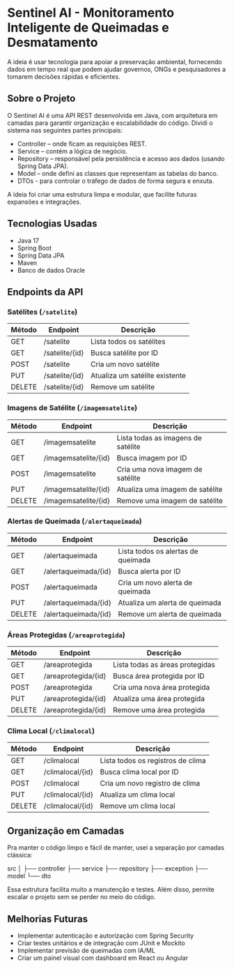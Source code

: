 # Sentinel AI - Monitoramento Inteligente de Queimadas e Desmatamento

A ideia é usar tecnologia para apoiar a preservação ambiental, fornecendo dados em tempo real que podem ajudar governos, ONGs e pesquisadores a tomarem decisões rápidas e eficientes.

## Sobre o Projeto

O Sentinel AI é uma API REST desenvolvida em Java, com arquitetura em camadas para garantir organização e escalabilidade do código. Dividi o sistema nas seguintes partes principais:

- Controller – onde ficam as requisições REST.
- Service – contém a lógica de negócio.
- Repository – responsável pela persistência e acesso aos dados (usando Spring Data JPA).
- Model – onde defini as classes que representam as tabelas do banco.
- DTOs - para controlar o tráfego de dados de forma segura e enxuta.

A ideia foi criar uma estrutura limpa e modular, que facilite futuras expansões e integrações.

## Tecnologias Usadas

- Java 17  
- Spring Boot  
- Spring Data JPA  
- Maven  
- Banco de dados Oracle

## Endpoints da API

### Satélites (`/satelite`)

| Método | Endpoint          | Descrição                      |
|--------|-------------------|-------------------------------|
| GET    | /satelite         | Lista todos os satélites      |
| GET    | /satelite/{id}    | Busca satélite por ID         |
| POST   | /satelite         | Cria um novo satélite         |
| PUT    | /satelite/{id}    | Atualiza um satélite existente|
| DELETE | /satelite/{id}    | Remove um satélite            |

### Imagens de Satélite (`/imagemsatelite`)

| Método | Endpoint               | Descrição                             |
|--------|------------------------|----------------------------------------|
| GET    | /imagemsatelite        | Lista todas as imagens de satélite     |
| GET    | /imagemsatelite/{id}   | Busca imagem por ID                    |
| POST   | /imagemsatelite        | Cria uma nova imagem de satélite       |
| PUT    | /imagemsatelite/{id}   | Atualiza uma imagem de satélite        |
| DELETE | /imagemsatelite/{id}   | Remove uma imagem de satélite          |

### Alertas de Queimada (`/alertaqueimada`)

| Método | Endpoint               | Descrição                              |
|--------|------------------------|-----------------------------------------|
| GET    | /alertaqueimada        | Lista todos os alertas de queimada      |
| GET    | /alertaqueimada/{id}   | Busca alerta por ID                     |
| POST   | /alertaqueimada        | Cria um novo alerta de queimada         |
| PUT    | /alertaqueimada/{id}   | Atualiza um alerta de queimada          |
| DELETE | /alertaqueimada/{id}   | Remove um alerta de queimada            |

### Áreas Protegidas (`/areaprotegida`)

| Método | Endpoint               | Descrição                              |
|--------|------------------------|-----------------------------------------|
| GET    | /areaprotegida         | Lista todas as áreas protegidas         |
| GET    | /areaprotegida/{id}    | Busca área protegida por ID             |
| POST   | /areaprotegida         | Cria uma nova área protegida            |
| PUT    | /areaprotegida/{id}    | Atualiza uma área protegida             |
| DELETE | /areaprotegida/{id}    | Remove uma área protegida               |

### Clima Local (`/climalocal`)

| Método | Endpoint             | Descrição                           |
|--------|----------------------|-------------------------------------|
| GET    | /climalocal          | Lista todos os registros de clima   |
| GET    | /climalocal/{id}     | Busca clima local por ID            |
| POST   | /climalocal          | Cria um novo registro de clima      |
| PUT    | /climalocal/{id}     | Atualiza um clima local             |
| DELETE | /climalocal/{id}     | Remove um clima local               |

## Organização em Camadas

Pra manter o código limpo e fácil de manter, usei a separação por camadas clássica:

src
│
├── controller
├── service
├── repository
├── exception
├── model
└── dto


Essa estrutura facilita muito a manutenção e testes. Além disso, permite escalar o projeto sem se perder no meio do código.


## Melhorias Futuras

- Implementar autenticação e autorização com Spring Security  
- Criar testes unitários e de integração com JUnit e Mockito  
- Implementar previsão de queimadas com IA/ML  
- Criar um painel visual com dashboard em React ou Angular  

